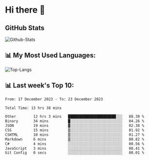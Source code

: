 # Hi there 👋

## GitHub Stats
![Github-Stats](https://github-readme-stats-sigma-five.vercel.app/api?username=ltorson&show_icons=true&theme=radical&count_private=true)

## 📊 My Most Used Languages:
![Top-Langs](https://github-readme-stats-sigma-five.vercel.app/api/top-langs/?username=LTorson&layout=compact&langs_count=10)

## 📊 Last week's Top 10:
<!--START_SECTION:waka-->

```txt
From: 17 December 2023 - To: 23 December 2023

Total Time: 13 hrs 38 mins

Other        12 hrs 3 mins   ██████████████████████░░░   88.39 %
Binary       34 mins         █░░░░░░░░░░░░░░░░░░░░░░░░   04.26 %
JSON         19 mins         ▓░░░░░░░░░░░░░░░░░░░░░░░░   02.38 %
CSS          15 mins         ▒░░░░░░░░░░░░░░░░░░░░░░░░   01.92 %
CSHTML       10 mins         ▒░░░░░░░░░░░░░░░░░░░░░░░░   01.27 %
Markdown     6 mins          ▒░░░░░░░░░░░░░░░░░░░░░░░░   00.82 %
C#           4 mins          ░░░░░░░░░░░░░░░░░░░░░░░░░   00.56 %
JavaScript   3 mins          ░░░░░░░░░░░░░░░░░░░░░░░░░   00.41 %
Git Config   0 secs          ░░░░░░░░░░░░░░░░░░░░░░░░░   00.01 %
```

<!--END_SECTION:waka-->
